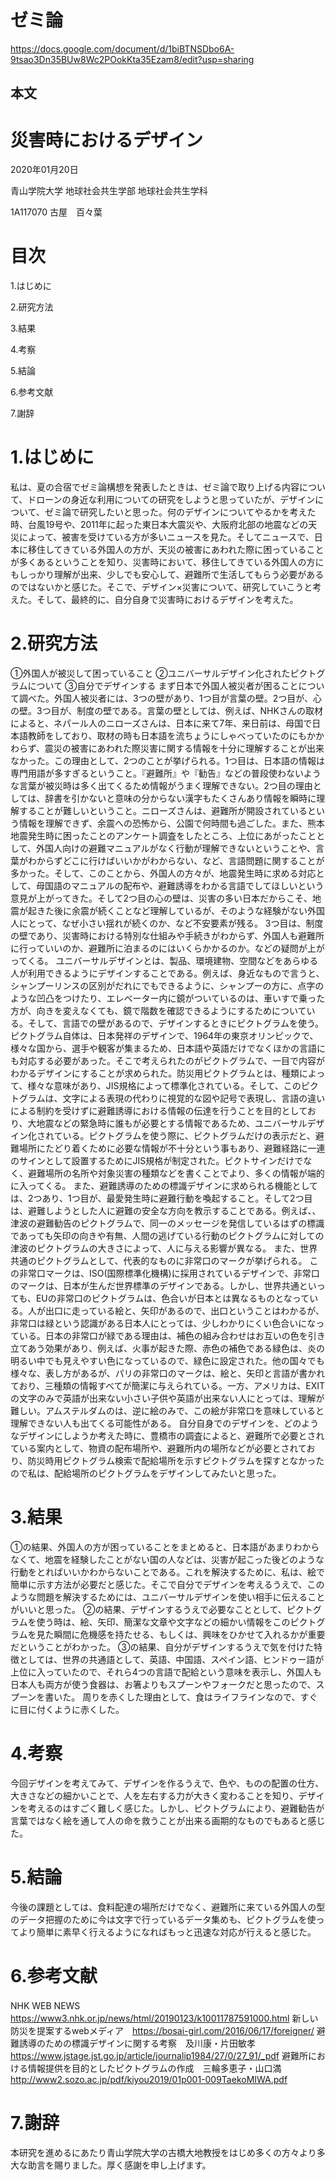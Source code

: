 
# ゼミ論
https://docs.google.com/document/d/1biBTNSDbo6A-9tsao3Dn35BUw8Wc2POokKta35Ezam8/edit?usp=sharing

## 本文
# 災害時におけるデザイン
2020年01月20日

青山学院大学 地球社会共生学部 地球社会共生学科

1A117070 古屋　百々葉

# 目次
1.はじめに

2.研究方法

3.結果

4.考察

5.結論

6.参考文献

7.謝辞

# 1.はじめに
私は、夏の合宿でゼミ論構想を発表したときは、ゼミ論で取り上げる内容について、ドローンの身近な利用についての研究をしようと思っていたが、デザインについて、ゼミ論で研究したいと思った。何のデザインについてやるかを考えた時、台風19号や、2011年に起った東日本大震災や、大阪府北部の地震などの天災によって、被害を受けている方が多いニュースを見た。そしてニュースで、日本に移住してきている外国人の方が、天災の被害にあわれた際に困っていることが多くあるということを知り、災害時において、移住してきている外国人の方にもしっかり理解が出来、少しでも安心して、避難所で生活してもらう必要があるのではないかと感じた。そこで、デザイン×災害について、研究していこうと考えた。そして、最終的に、自分自身で災害時におけるデザインを考えた。

# 2.研究方法
①外国人が被災して困っていること
②ユニバーサルデザイン化されたピクトグラムについて
③自分でデザインする
まず日本で外国人被災者が困ることについて調べた。外国人被災者には、3つの壁があり、1つ目が言葉の壁。2つ目が、心の壁。3つ目が、制度の壁である。言葉の壁としては、例えば、NHKさんの取材によると、ネパール人のニローズさんは、日本に来て7年、来日前は、母国で日本語教師をしており、取材の時も日本語を流ちょうにしゃべっていたのにもかかわらず、震災の被害にあわれた際災害に関する情報を十分に理解することが出来なかった。この理由として、2つのことが挙げられる。1つ目は、日本語の情報は専門用語が多すぎるということ。『避難所』や『勧告』などの普段使わないような言葉が被災時は多く出てくるため情報がうまく理解できない。2つ目の理由としては、辞書を引かないと意味の分からない漢字もたくさんあり情報を瞬時に理解することが難しいということ。ニローズさんは、避難所が開設されているという情報を理解できず、余震への恐怖から、公園で何時間も過ごした。また、熊本地震発生時に困ったことのアンケート調査をしたところ、上位にあがったこととして、外国人向けの避難マニュアルがなく行動が理解できないということや、言葉がわからずどこに行けばいいかがわからない、など、言語問題に関することが多かった。そして、このことから、外国人の方々が、地震発生時に求める対応として、母国語のマニュアルの配布や、避難誘導をわかる言語でしてほしいという意見が上がってきた。そして2つ目の心の壁は、災害の多い日本だからこそ、地震が起きた後に余震が続くことなど理解しているが、そのような経験がない外国人にとって、なぜ小さい揺れが続くのか、など不安要素が残る。
3つ目は、制度の壁であり、災害時における特別な仕組みや手続きがわからず、外国人も避難所に行っていいのか、避難所に泊まるのにはいくらかかるのか。などの疑問が上がってくる。
ユニバーサルデザインとは、製品、環境建物、空間などをあらゆる人が利用できるようにデザインすることである。例えば、身近なもので言うと、シャンプーリンスの区別がだれにでもできるように、シャンプーの方に、点字のような凹凸をつけたり、エレベーター内に鏡がついているのは、車いすで乗った方が、向きを変えなくても、鏡で階数を確認できるようにするためについている。そして、言語での壁があるので、デザインするときにピクトグラムを使う。ピクトグラム自体は、日本発祥のデザインで、1964年の東京オリンピックで、様々な国から、選手や観客が集まるため、日本語や英語だけでなくほかの言語にも対応する必要があった。そこで考えられたのがピクトグラムで、一目で内容がわかるデザインにすることが求められた。防災用ピクトグラムとは、種類によって、様々な意味があり、JIS規格によって標準化されている。そして、このピクトグラムは、文字による表現の代わりに視覚的な図や記号で表現し、言語の違いによる制約を受けずに避難誘導における情報の伝達を行うことを目的としており、大地震などの緊急時に誰もが必要とする情報であるため、ユニバーサルデザイン化されている。ピクトグラムを使う際に、ピクトグラムだけの表示だと、避難場所にたどり着くために必要な情報が不十分という事もあり、避難経路に一連のサインとして設置するためにJIS規格が制定された。ピクトサインだけでなく、避難場所の名所や対象災害の種類などを書くことでより、多くの情報が端的に入ってくる。
また、避難誘導のための標識デザインに求められる機能としては、2つあり、1つ目が、最愛発生時に避難行動を喚起すること。そして2つ目は、避難しようとした人に避難の安全な方向を教示することである。例えば、、津波の避難勧告のピクトグラムで、同一のメッセージを発信しているはずの標識であっても矢印の向きや有無、人間の逃げている行動のピクトグラムに対しての津波のピクトグラムの大きさによって、人に与える影響が異なる。
また、世界共通のピクトグラムとして、代表的なものに非常口のマークが挙げられる。
この非常口マークは、ISO(国際標準化機構)に採用されているデザインで、非常口のマークは、日本が生んだ世界標準のデザインである。しかし、世界共通といっても、EUの非常口のピクトグラムは、色合いが日本とは異なるものとなっている。人が出口に走っている絵と、矢印があるので、出口ということはわかるが、非常口は緑という認識がある日本人にとっては、少しわかりにくい色合いになっている。日本の非常口が緑である理由は、補色の組み合わせはお互いの色を引き立てあう効果があり、例えば、火事が起きた際、赤色の補色である緑色は、炎の明るい中でも見えやすい色になっているので、緑色に設定された。他の国々でも様々な、表し方があるが、パリの非常口のマークは、絵と、矢印と言語が書かれており、三種類の情報すべてが簡潔に与えられている。一方、アメリカは、EXITの文字のみで英語が出来ない小さい子供や英語が出来ない人にとっては、理解が難しい。アムステルダムのは、逆に絵のみで、この絵が非常口を意味していると理解できない人も出てくる可能性がある。
自分自身でのデザインを、どのようなデザインにしようか考えた時に、豊橋市の調査によると、避難所で必要とされている案内として、物資の配布場所や、避難所内の場所などが必要とされており、防災時用ピクトグラム検索で配給場所を示すピクトグラムを探すとなかったので私は、配給場所のピクトグラムをデザインしてみたいと思った。

# 3.結果
①の結果、外国人の方が困っていることをまとめると、日本語があまりわからなくて、地震を経験したことがない国の人などは、災害が起こった後どのような行動をとればいいかわからないことである。これを解決するために、私は、絵で簡単に示す方法が必要だと感じた。そこで自分でデザインを考えるうえで、このような問題を解決するためには、ユニバーサルデザインを使い相手に伝えることがいいと思った。
②の結果、デザインするうえで必要なこととして、ピクトグラムを使う時は、絵、矢印、簡潔な文章や文字などの細かい情報をこのピクトグラムを見た瞬間に危機感を持たせる、もしくは、興味をひかせて入れるかが重要だということがわかった。
③の結果、自分がデザインするうえで気を付けた特徴としては、世界の共通語として、英語、中国語、スペイン語、ヒンドゥー語が上位に入っていたので、それら4つの言語で配給という意味を表示し、外国人も日本人も両方が使う食器は、お箸よりもスプーンやフォークだと思ったので、スプーンを書いた。
周りを赤くした理由として、食はライフラインなので、すぐに目に付くように赤くした。

# 4.考察
今回デザインを考えてみて、デザインを作るうえで、色や、ものの配置の仕方、大きさなどの細かいことで、人を左右する力が大きく変わることを知り、デザインを考えるのはすごく難しく感じた。しかし、ピクトグラムにより、避難勧告が言葉ではなく絵を通して人の命を救うことが出来る画期的なものでもあると感じた。

# 5.結論
今後の課題としては、食料配達の場所だけでなく、避難所に来ている外国人の型のデータ把握のために今は文字で行っているデータ集めも、ピクトグラムを使ってより簡単に素早く行えるようになればもっと迅速な対応が行えると感じた。

# 6.参考文献
NHK WEB NEWS　https://www3.nhk.or.jp/news/html/20190123/k10011787591000.html
新しい防災を提案するwebメディア　https://bosai-girl.com/2016/06/17/foreigner/
避難誘導のための標識デザインに関する考察　及川康・片田敏孝
https://www.jstage.jst.go.jp/article/journalip1984/27/0/27_91/_pdf
避難所における情報提供を目的としたピクトグラムの作成　三輪多恵子・山口満
http://www2.sozo.ac.jp/pdf/kiyou2019/01p001-009TaekoMIWA.pdf



# 7.謝辞

本研究を進めるにあたり青山学院大学の古橋大地教授をはじめ多くの方々より多大な助言を賜りました。厚く感謝を申し上げます。



